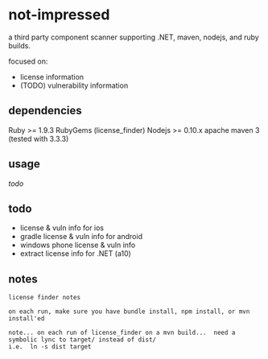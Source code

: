 # not-impressed
a third party component scanner supporting .NET, maven, nodejs, and ruby builds. 

focused on:
* license information
* (TODO) vulnerability information


dependencies
------------

Ruby >= 1.9.3
RubyGems (license_finder)
Nodejs >= 0.10.x
apache maven 3  (tested with 3.3.3)


usage
-----

*todo*

todo
----

* license & vuln info for ios
* gradle license & vuln info for android
* windows phone license & vuln info
* extract license info for .NET (a10)


notes
-----
```
license finder notes

on each run, make sure you have bundle install, npm install, or mvn install'ed

note... on each run of license_finder on a mvn build...  need a symbolic lync to target/ instead of dist/
i.e.  ln -s dist target
```

